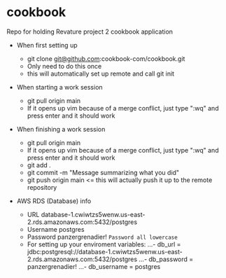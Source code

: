 # cookbook
Repo for holding Revature project 2 cookbook application 

* When first setting up
	- git clone git@github.com:cookbook-com/cookbook.git
	- Only need to do this once
	- this will automatically set up remote and call git init
	
* When starting a work session
	- git pull origin main
	- If it opens up vim because of a merge conflict, just type ":wq" and press enter and it should work
	
* When finishing a work session
	- git pull origin main
	- If it opens up vim because of a merge conflict, just type ":wq" and press enter and it should work
	- git add .
	- git commit -m "Message summarizing what you did"
	- git push origin main <= this will actually push it up to the remote repository
	
* AWS RDS (Database) info
	- URL database-1.cwiwtzs5wenw.us-east-2.rds.amazonaws.com:5432/postgres
	- Username postgres
	- Password panzergrenadier! ```Password all lowercase```
	- For setting up your enviroment variables: 
	...- db_url = jdbc:postgresql://database-1.cwiwtzs5wenw.us-east-2.rds.amazonaws.com:5432/postgres
	...- db_password = panzergrenadier!
	...- db_username = postgres
	
